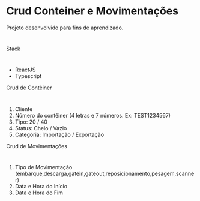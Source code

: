 # Crud Conteiner e Movimentações

Projeto desenvolvido para fins de aprendizado.
#
Stack
#
<ul>
    <li>ReactJS</li>
    <li>Typescript</li>
</ul> 

Crud de Contêiner
#
<ol>
    <li> Cliente </li>
    <li> Número do contêiner (4 letras e 7 números. Ex: TEST1234567) </li>
    <li> Tipo: 20 / 40 </li>
    <li> Status: Cheio / Vazio </li>
    <li> Categoria: Importação / Exportação </li>
</ol> 

Crud de Movimentações
#
<ol>    
    <li> Tipo de Movimentação (embarque,descarga,gatein,gateout,reposicionamento,pesagem,scanner) </li>
    <li> Data e Hora do Início </li>
    <li> Data e Hora do Fim </li>
</ol>